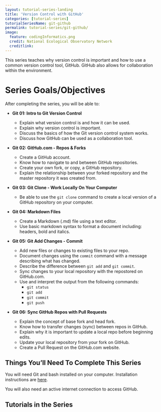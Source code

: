 ```yaml
---
layout: tutorial-series-landing
title: 'Version Control with GitHub'
categories: [tutorial-series]
tutorialSeriesName: git-github
permalink: tutorial-series/git-github/
image:
  feature: codingInformatics.png
  credit: National Ecological Observatory Network
  creditlink: 
---
```


This series teaches why version control is important and how to use a common 
version control tool, GitHub. GitHub also allows for collaboration within the 
environment.

<div id="objectives" markdown="1">

# Series Goals/Objectives
After completing the series, you will be able to:

* **Git 01: Intro to Git Version Control**
	+ Explain what version control is and how it can be used.
	+ Explain why version control is important.
	+ Discuss the basics of how the Git version control system works.
	+ Discuss how GitHub can be used as a collaboration tool.


* **Git 02: GitHub.com - Repos & Forks**
	+ Create a GitHub account.
	+ Know how to navigate to and between GitHub repositories.
	+ Create your own fork, or copy, a GitHub repository.
	+ Explain the relationship between your forked repository and the master
repository it was created from.

* **Git 03: Git Clone - Work Locally On Your Computer**
	+ Be able to use the `git clone` command to create a local version of a GitHub
repository on your computer.

* **Git 04: Markdown Files**
	+ Create a Markdown (.md) file using a text editor.
	+ Use basic markdown syntax to format a document including: headers, bold and italics.

* **Git 05: Git Add Changes - Commit**
	+ Add new files or changes to existing files to your repo.
	+ Document changes using the `commit` command with a message describing what has changed.
	+ Describe the difference between `git add` and `git commit`.
	+ Sync changes to your local repository with the repostored on GitHub.com.
	+ Use and interpret the output from the following commands:
		+ `git status`
		+ `git add`
		+ `git commit`
		+ `git push`

* **Git 06: Sync GitHub Repos with Pull Requests**
	+ Explain the concept of base fork and head fork.
	+ Know how to transfer changes (sync) between repos in GitHub.
	+ Explain why it is important to update a local repo before beginning edits.
	+ Update your local repository from your fork on GitHub.
	+ Create a Pull Request on the GitHub.com website.


## Things You’ll Need To Complete This Series

You will need Git and bash installed on your computer. Installation instructions
are <a href="{{ site.baseurl }}/setup/setup-git-bash-R" target="_blank">here</a>. 

You will also need an active internet connection to access GitHub.  

</div> 

## Tutorials in the Series
